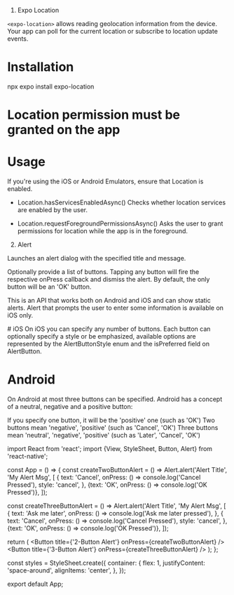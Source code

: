 1. Expo Location

`<expo-location>` allows reading geolocation information from the device. Your app can poll for the current location or subscribe to location update events.



# Installation

npx expo install expo-location

# Location permission must be granted on the app


# Usage
If you're using the iOS or Android Emulators, ensure that Location is enabled.



- Location.hasServicesEnabledAsync()
Checks whether location services are enabled by the user.


- Location.requestForegroundPermissionsAsync()
Asks the user to grant permissions for location while the app is in the foreground.







2. Alert 

Launches an alert dialog with the specified title and message.

Optionally provide a list of buttons. Tapping any button will fire the respective onPress callback and dismiss the alert. By default, the only button will be an 'OK' button.

This is an API that works both on Android and iOS and can show static alerts. Alert that prompts the user to enter some information is available on iOS only.


# iOS
On iOS you can specify any number of buttons. Each button can optionally specify a style or be emphasized, available options are represented by the AlertButtonStyle enum and the isPreferred field on AlertButton.



# Android
On Android at most three buttons can be specified. Android has a concept of a neutral, negative and a positive button:

If you specify one button, it will be the 'positive' one (such as 'OK')
Two buttons mean 'negative', 'positive' (such as 'Cancel', 'OK')
Three buttons mean 'neutral', 'negative', 'positive' (such as 'Later', 'Cancel', 'OK')


import React from 'react';
import {View, StyleSheet, Button, Alert} from 'react-native';

const App = () => {
  const createTwoButtonAlert = () =>
    Alert.alert('Alert Title', 'My Alert Msg', [
      {
        text: 'Cancel',
        onPress: () => console.log('Cancel Pressed'),
        style: 'cancel',
      },
      {text: 'OK', onPress: () => console.log('OK Pressed')},
    ]);



  const createThreeButtonAlert = () =>
    Alert.alert('Alert Title', 'My Alert Msg', [
      {
        text: 'Ask me later',
        onPress: () => console.log('Ask me later pressed'),
      },
      {
        text: 'Cancel',
        onPress: () => console.log('Cancel Pressed'),
        style: 'cancel',
      },
      {text: 'OK', onPress: () => console.log('OK Pressed')},
    ]);

  return (
    <View style={styles.container}>
      <Button title={'2-Button Alert'} onPress={createTwoButtonAlert} />
      <Button title={'3-Button Alert'} onPress={createThreeButtonAlert} />
    </View>
  );
};

const styles = StyleSheet.create({
  container: {
    flex: 1,
    justifyContent: 'space-around',
    alignItems: 'center',
  },
});

export default App;






